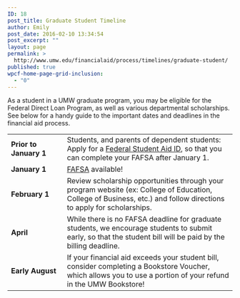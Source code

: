 ```yaml
---
ID: 18
post_title: Graduate Student Timeline
author: Emily
post_date: 2016-02-10 13:34:54
post_excerpt: ""
layout: page
permalink: >
  http://www.umw.edu/financialaid/process/timelines/graduate-student/
published: true
wpcf-home-page-grid-inclusion:
  - "0"
---
```

As a student in a UMW graduate program, you may be eligible for the Federal Direct Loan Program, as well as various departmental scholarships. See below for a handy guide to the important dates and deadlines in the financial aid process.
<table>
<tbody>
<tr>
<td width="135"><strong>Prior to January 1</strong></td>
<td width="538">Students, and parents of dependent students: Apply for a <a href="https://fsaid.ed.gov">Federal Student Aid ID</a>, so that you can complete your FAFSA after January 1.</td>
</tr>
<tr>
<td width="135"><strong>January 1</strong></td>
<td width="538"><a href="https://fafsa.ed.gov/">FAFSA</a> available!</td>
</tr>
<tr>
<td width="135"><strong>February 1</strong></td>
<td width="538">Review scholarship opportunities through your program website (ex: College of Education, College of Business, etc.) and follow directions to apply for scholarships.</td>
</tr>
<tr>
<td width="135"><strong>April</strong></td>
<td width="538">While there is no FAFSA deadline for graduate students, we encourage students to submit early, so that the student bill will be paid by the billing deadline.</td>
</tr>
<tr>
<td width="135"><strong>Early August</strong></td>
<td width="538">If your financial aid exceeds your student bill, consider completing a Bookstore Voucher, which allows you to use a portion of your refund in the UMW Bookstore!</td>
</tr>
</tbody>
</table>